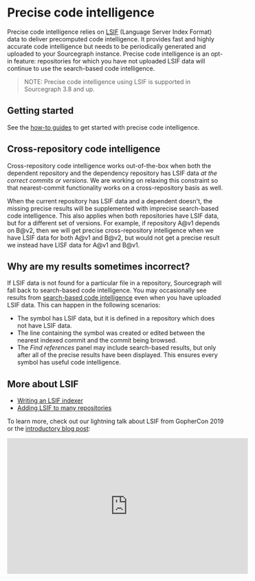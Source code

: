 # Precise code intelligence

Precise code intelligence relies on [LSIF](https://github.com/Microsoft/language-server-protocol/blob/master/indexFormat/specification.md) 
(Language Server Index Format) data to deliver precomputed code intelligence. It provides fast and highly accurate code intelligence but needs to be periodically generated and uploaded to your Sourcegraph instance. Precise code intelligence is an opt-in feature: repositories for which you have not uploaded LSIF data will continue to use the search-based code intelligence.

> NOTE: Precise code intelligence using LSIF is supported in Sourcegraph 3.8 and up.

## Getting started

See the [how-to guides](../how-to/index.md) to get started with precise code intelligence.

## Cross-repository code intelligence

Cross-repository code intelligence works out-of-the-box when both the dependent repository and the dependency repository has LSIF data _at the correct commits or versions_. We are working on relaxing this constraint so that nearest-commit functionality works on a cross-repository basis as well.

When the current repository has LSIF data and a dependent doesn't, the missing precise results will be supplemented with imprecise search-based code intelligence. This also applies when both repositories have LSIF data, but for a different set of versions. For example, if repository A@v1 depends on B@v2, then we will get precise cross-repository intelligence when we have LSIF data for both A@v1 and B@v2, but would not get a precise result we instead have LISF data for A@v1 and B@v1.

## Why are my results sometimes incorrect?

If LSIF data is not found for a particular file in a repository, Sourcegraph will fall back to search-based code intelligence. You may occasionally see results from [search-based code intelligence](search_based_code_intelligence.md) even when you have uploaded LSIF data. This can happen in the following scenarios:

- The symbol has LSIF data, but it is defined in a repository which does not have LSIF data.
- The line containing the symbol was created or edited between the nearest indexed commit and the commit being browsed.
- The _Find references_ panel may include search-based results, but only after all of the precise results have been displayed. This ensures every symbol has useful code intelligence.

## More about LSIF

- [Writing an LSIF indexer](writing_an_indexer.md)
- [Adding LSIF to many repositories](../how-to/adding_lsif_to_many_repos.md)

To learn more, check out our lightning talk about LSIF from GopherCon 2019 or the [introductory blog post](https://about.sourcegraph.com/go/code-intelligence-with-lsif):

<iframe width="560" height="315" src="https://www.youtube.com/embed/fMIRKRj_A88" frameborder="0" allow="accelerometer; autoplay; encrypted-media; gyroscope; picture-in-picture" allowfullscreen></iframe>
